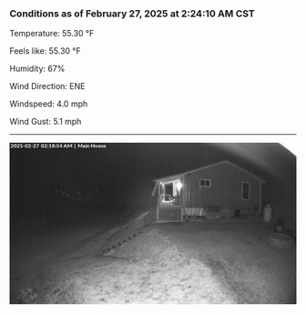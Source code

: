 ### Conditions as of February 27, 2025 at 2:24:10 AM CST 

Temperature: 55.30 &deg;F

Feels like: 55.30 &deg;F

Humidity: 67%

Wind Direction: ENE

Windspeed: 4.0 mph

Wind Gust: 5.1 mph

---

<img src="./images/latest.jpeg"/>

